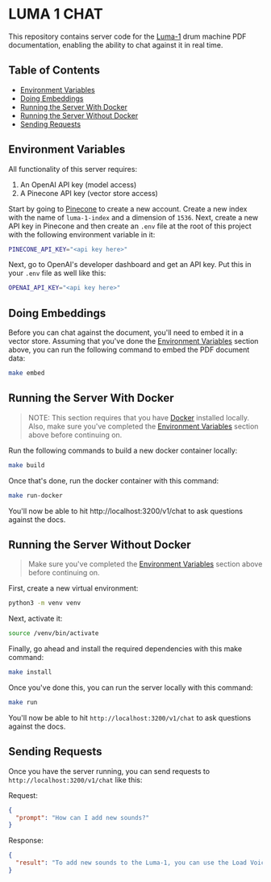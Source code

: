 # LUMA 1 CHAT

This repository contains server code for the [Luma-1](https://github.com/joebritt/luma1) drum machine PDF documentation, enabling the ability to chat against it in real time.

## Table of Contents

- [Environment Variables](#environment-variables)
- [Doing Embeddings](#doing-embeddings)
- [Running the Server With Docker](#running-the-server-with-docker)
- [Running the Server Without Docker](#running-the-server-without-docker)
- [Sending Requests](#sending-requests)

## Environment Variables

All functionality of this server requires:

1. An OpenAI API key (model access)
2. A Pinecone API key (vector store access)

Start by going to [Pinecone](https://app.pinecone.io) to create a new account. Create a new index with the name of `luma-1-index` and a dimension of `1536`. Next, create a new API key in Pinecone and then create an `.env` file at the root of this project with the following environment variable in it:

```bash
PINECONE_API_KEY="<api key here>"
```

Next, go to OpenAI's developer dashboard and get an API key. Put this in your `.env` file as well like this:

```bash
OPENAI_API_KEY="<api key here>"
```

## Doing Embeddings

Before you can chat against the document, you'll need to embed it in a vector store. Assuming that you've done the [Environment Variables](#environment-variables) section above, you can run the following command to embed the PDF document data:

```bash
make embed
```

## Running the Server With Docker

> NOTE: This section requires that you have [Docker](https://www.docker.com/) installed locally. Also, make sure you've completed the [Environment Variables](#environment-variables) section above before continuing on.

Run the following commands to build a new docker container locally:

```bash
make build
```

Once that's done, run the docker container with this command:

```bash
make run-docker
```

You'll now be able to hit http://localhost:3200/v1/chat to ask questions against the docs.

## Running the Server Without Docker

> Make sure you've completed the [Environment Variables](#environment-variables) section above before continuing on.

First, create a new virtual environment:

```bash
python3 -m venv venv
```

Next, activate it:

```bash
source /venv/bin/activate
```

Finally, go ahead and install the required dependencies with this make command:

```bash
make install
```

Once you've done this, you can run the server locally with this command:

```bash
make run
```

You'll now be able to hit `http://localhost:3200/v1/chat` to ask questions against the docs.

## Sending Requests

Once you have the server running, you can send requests to `http://localhost:3200/v1/chat` like this:

Request:

```json
{
  "prompt": "How can I add new sounds?"
}
```

Response:

```json
{
  "result": "To add new sounds to the Luma-1, you can use the Load Voice Bank command to load downloaded sounds onto the device via its internal SD card or the Luma-1 Web Application. You can put your sample files into specific folders for different drum sounds, ensuring they are in u-law format and no larger than 32KB. You can also build a custom Voice Bank from EPROM and SysEx sounds and save it to the SD card. To load your new Drum Bank, navigate through the menu and select the folder containing your loaded sounds. The Luma-1 will process the new samples and return to normal drum machine operation."
}
```
